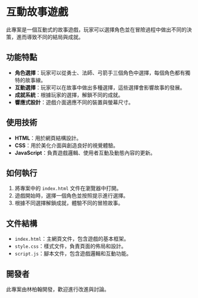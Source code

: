 # 互動故事遊戲

此專案是一個互動式的故事遊戲，玩家可以選擇角色並在冒險過程中做出不同的決策，進而導致不同的結局與成就。

## 功能特點
- **角色選擇**：玩家可以從勇士、法師、弓箭手三個角色中選擇，每個角色都有獨特的故事線。
- **互動選擇**：玩家可以在故事中做出多種選擇，這些選擇會影響故事的發展。
- **成就系統**：根據玩家的選擇，解鎖不同的成就。
- **響應式設計**：遊戲介面適應不同的裝置與螢幕尺寸。

## 使用技術
- **HTML**：用於網頁結構設計。
- **CSS**：用於美化介面與創造良好的視覺體驗。
- **JavaScript**：負責遊戲邏輯、使用者互動及動態內容的更新。

## 如何執行
1. 將專案中的 `index.html` 文件在瀏覽器中打開。
2. 遊戲開始時，選擇一個角色並按照提示進行選擇。
3. 根據不同選擇解鎖成就，體驗不同的冒險故事。

## 文件結構
- `index.html`：主網頁文件，包含遊戲的基本框架。
- `style.css`：樣式文件，負責頁面的佈局和設計。
- `script.js`：腳本文件，包含遊戲邏輯和互動功能。

## 開發者
此專案由林柏翰開發，歡迎進行改進與討論。
